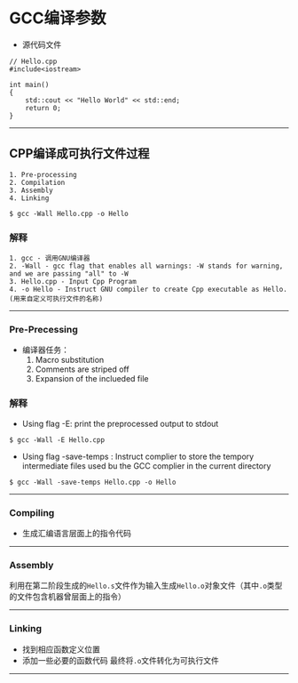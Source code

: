 # GCC编译参数

- 源代码文件
```(c++)
// Hello.cpp
#include<iostream>

int main()
{
    std::cout << "Hello World" << std::end;
    return 0;
}
```
---
## CPP编译成可执行文件过程
    1. Pre-processing
    2. Compilation
    3. Assembly
    4. Linking

```(shell)
$ gcc -Wall Hello.cpp -o Hello
```
### 解释
    1. gcc - 调用GNU编译器
    2. -Wall - gcc flag that enables all warnings: -W stands for warning, and we are passing "all" to -W
    3. Hello.cpp - Input Cpp Program
    4. -o Hello - Instruct GNU compiler to create Cpp executable as Hello. (用来自定义可执行文件的名称)
---

### Pre-Precessing
- 编译器任务：
    1. Macro substitution
    2. Comments are striped off
    3. Expansion of the inclueded file

### 解释
- Using flag -E: print the preprocessed output to stdout
```(shell)
$ gcc -Wall -E Hello.cpp
```
- Using flag -save-temps : Instruct complier to store the tempory intermediate files used bu the GCC complier in the current directory
```(shell)
$ gcc -Wall -save-temps Hello.cpp -o Hello
```
---
### Compiling
- 生成汇编语言层面上的指令代码
---
### Assembly

利用在第二阶段生成的```Hello.s```文件作为输入生成```Hello.o```对象文件（其中```.o```类型的文件包含机器曾层面上的指令）

---
### Linking
- 找到相应函数定义位置
- 添加一些必要的函数代码
最终将```.o```文件转化为可执行文件

---
